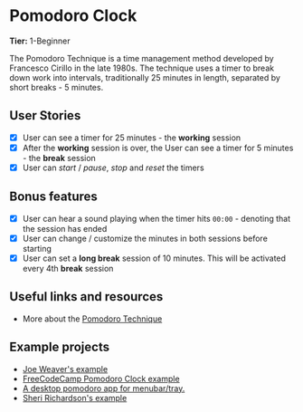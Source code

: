 # Pomodoro Clock

**Tier:** 1-Beginner

The Pomodoro Technique is a time management method developed by Francesco Cirillo in the late 1980s. The technique uses a timer to break down work into intervals, traditionally 25 minutes in length, separated by short breaks - 5 minutes.

## User Stories

-   [x] User can see a timer for 25 minutes - the **working** session
-   [x] After the **working** session is over, the User can see a timer for 5 minutes - the **break** session
-   [x] User can _start_ / _pause_, _stop_ and _reset_ the timers

## Bonus features

-   [x] User can hear a sound playing when the timer hits `00:00` - denoting that the session has ended
-   [x] User can change / customize the minutes in both sessions before starting
-   [x] User can set a **long break** session of 10 minutes. This will be activated every 4th **break** session

## Useful links and resources

-   More about the [Pomodoro Technique](https://en.m.wikipedia.org/wiki/Pomodoro_Technique)

## Example projects

-   [Joe Weaver's example](https://codepen.io/JoeWeaver/pen/bLbbxK)
-   [FreeCodeCamp Pomodoro Clock example](https://codepen.io/freeCodeCamp/full/XpKrrW)
-   [A desktop pomodoro app for menubar/tray.](https://github.com/amitmerchant1990/pomolectron)
-   [Sheri Richardson's example](https://srd-pomodoro-timer.netlify.com/)